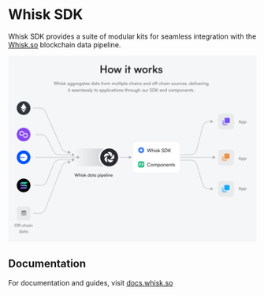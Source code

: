 # Whisk SDK

Whisk SDK provides a suite of modular kits for seamless integration with the [Whisk.so](https://whisk.so) blockchain data pipeline.

![Whisk Diagram](site/docs/public/how-it-works.png)

## Documentation 

For documentation and guides, visit [docs.whisk.so](https://www.docs.whisk.so)


